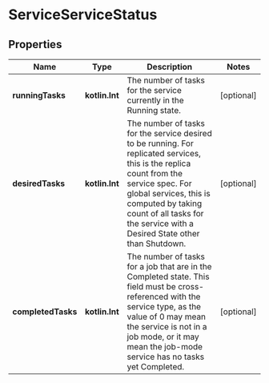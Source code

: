 # ServiceServiceStatus

## Properties

| Name               | Type           | Description                                                                                                                                                                                                                                                       | Notes      |
|--------------------|----------------|-------------------------------------------------------------------------------------------------------------------------------------------------------------------------------------------------------------------------------------------------------------------|------------|
| **runningTasks**   | **kotlin.Int** | The number of tasks for the service currently in the Running state.                                                                                                                                                                                               | [optional] |
| **desiredTasks**   | **kotlin.Int** | The number of tasks for the service desired to be running. For replicated services, this is the replica count from the service spec. For global services, this is computed by taking count of all tasks for the service with a Desired State other than Shutdown. | [optional] |
| **completedTasks** | **kotlin.Int** | The number of tasks for a job that are in the Completed state. This field must be cross-referenced with the service type, as the value of 0 may mean the service is not in a job mode, or it may mean the job-mode service has no tasks yet Completed.            | [optional] |



